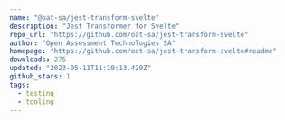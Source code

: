 ```yaml
---
name: "@oat-sa/jest-transform-svelte"
description: "Jest Transformer for Svelte"
repo_url: "https://github.com/oat-sa/jest-transform-svelte"
author: "Open Assessment Technologies SA"
homepage: "https://github.com/oat-sa/jest-transform-svelte#readme"
downloads: 275
updated: "2023-05-11T11:10:13.420Z"
github_stars: 1
tags: 
  - testing
  - tooling
---
```

